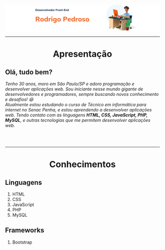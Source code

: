 <div>

  ![principal](atualizacao_readme/imagens_front-end.png)

</div>
  <hr>
<!-- Apresentação -->
<div align="center">
  <h1>Apresentação</h1>
  <div align="left">
    <h2><strong>Olá, tudo bem?</strong></h2>
    <p><em>Tenho 30 anos, moro em São Paulo/SP e adoro programação e desenvolver aplicações web. Sou iniciante nesse mundo gigante de desenvolvedores e programadores, sempre buscando novos conhecimento e desafios! 😆 <br>
    Atualmente estou estudando o curso de Técnico em informática para internet no Senac Penha, e estou aprendendo a desenvolver aplicações web. Tendo contato com as linguagens <strong>HTML, CSS, JavaScript, PHP, MySQL</strong>, e outras tecnologias que me permitem desenvolver aplicações web.</p></em><br>
  </div>
</div>

  <br>
  <hr>

  <!-- Conhecimentos -->
  <div align="center">
    <!-- linguagens -->
    <div>
      <h1>Conhecimentos</h1>
      <div align="left">
        <h2>Linguagens</h2>
        <ol>
          <li>HTML</li>
          <li>CSS</li>
          <li>JavaScript</li>
          <li>PHP</li>
          <li>MySQL</li>
        </ol>
      </div>
    </div>
    <!-- Frameworks -->
    <div>
      <div align="left">
        <h2>Frameworks</h2>
        <ol>
          <li>Bootstrap</li>
        </ol>
      </div>
    </div>
  </div>